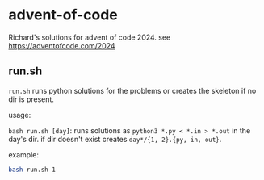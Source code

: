 # advent-of-code

Richard's solutions for advent of code 2024.
see <https://adventofcode.com/2024>

## run.sh

`run.sh` runs python solutions for the problems or creates the skeleton if no dir is present.

usage:

`bash run.sh [day]`: runs solutions as `python3 *.py < *.in > *.out` in the day's dir. if dir doesn't exist creates `day*/{1, 2}.{py, in, out}`.

example:

```bash
bash run.sh 1
```
